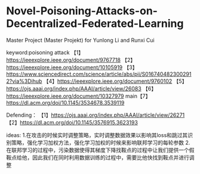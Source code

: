 # Novel-Poisoning-Attacks-on-Decentralized-Federated-Learning
Master Project (Master Projekt) for Yunlong Li and Runxi Cui


keyword:poisoning attack 
【1】https://ieeexplore.ieee.org/document/9767718
【2】https://ieeexplore.ieee.org/document/10105919
【3】https://www.sciencedirect.com/science/article/abs/pii/S0167404823002912?via%3Dihub
【4】https://ieeexplore.ieee.org/document/9760102
【5】https://ojs.aaai.org/index.php/AAAI/article/view/26083
【6】https://ieeexplore.ieee.org/document/10327979
main【7】https://dl.acm.org/doi/10.1145/3534678.3539119

Defending：
【1】https://ojs.aaai.org/index.php/AAAI/article/view/26271
【2】https://dl.acm.org/doi/10.1145/3576915.3623193

ideas:
1.在攻击的时候实时调整策略，实时调整数据效果以影响其loss和跳过其识别策略，强化学习加权方法，强化学习加权的时候来影响联邦学习的每轮参数
2.在联邦学习的过程中，污染数据使得其梯度下降找鞍点的过程中让我们提供一个假鞍点给他，因此我们在同时利用数据训练的过程中，需要比他快找到鞍点并进行调整

